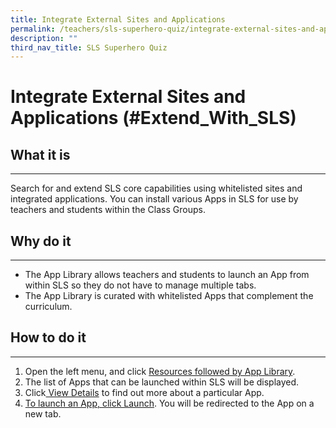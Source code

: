 ```yaml
---
title: Integrate External Sites and Applications
permalink: /teachers/sls-superhero-quiz/integrate-external-sites-and-applications/
description: ""
third_nav_title: SLS Superhero Quiz
---
```

<h1 class="page-title">Integrate External Sites and Applications (#Extend_With_SLS)</h1>
  <h2>What it is</h2>
  <hr>
  <p>Search for and extend SLS core capabilities using whitelisted sites and integrated applications. You can install various Apps in SLS for use by teachers and students within the Class Groups. </p>
  
  <h2>Why do it</h2>
  <hr>
  <ul>
    <li>The App Library allows teachers and students to launch an App from within SLS so they do not have to manage multiple tabs.</li>
    <li>The App Library is curated with whitelisted Apps that complement the curriculum.</li>
  </ul>
  
  <h2>How to do it</h2>
  <hr>
  <ol>
    <li>Open the left menu, and click <a target="_blank" href="/teacher-user-guide/discover/access-app-library/">Resources followed by App Library</a>.</li>
    <li>The list of Apps that can be launched within SLS will be displayed.</li>
    <li>Click<a target="_blank" href="/teacher-user-guide/organise/install-and-launch-apps/"> View Details</a> to find out more about a particular App.</li>
    <li><a target="_blank" href="/teacher-user-guide/organise/install-and-launch-apps/">To launch an App, click Launch</a>. You will be redirected to the App on a new tab.</li>
  </ol>
